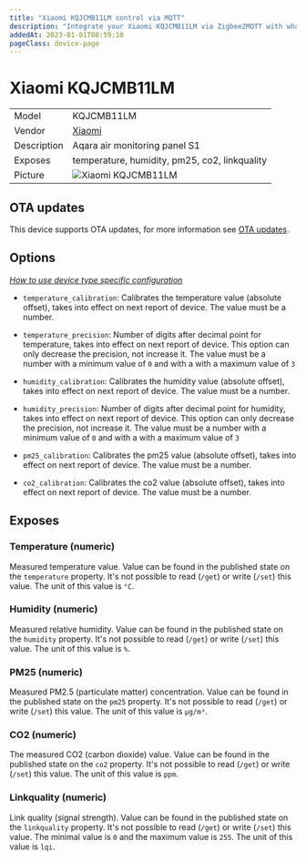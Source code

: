 ```yaml
---
title: "Xiaomi KQJCMB11LM control via MQTT"
description: "Integrate your Xiaomi KQJCMB11LM via Zigbee2MQTT with whatever smart home infrastructure you are using without the vendor's bridge or gateway."
addedAt: 2023-01-01T08:59:10
pageClass: device-page
---
```


<!-- !!!! -->
<!-- ATTENTION: This file is auto-generated through docgen! -->
<!-- You can only edit the "Notes"-Section between the two comment lines "Notes BEGIN" and "Notes END". -->
<!-- Do not use h1 or h2 heading within "## Notes"-Section. -->
<!-- !!!! -->

# Xiaomi KQJCMB11LM

|     |     |
|-----|-----|
| Model | KQJCMB11LM  |
| Vendor  | [Xiaomi](/supported-devices/#v=Xiaomi)  |
| Description | Aqara air monitoring panel S1 |
| Exposes | temperature, humidity, pm25, co2, linkquality |
| Picture | ![Xiaomi KQJCMB11LM](https://www.zigbee2mqtt.io/images/devices/KQJCMB11LM.jpg) |


<!-- Notes BEGIN: You can edit here. Add "## Notes" headline if not already present. -->


<!-- Notes END: Do not edit below this line -->


## OTA updates
This device supports OTA updates, for more information see [OTA updates](../guide/usage/ota_updates.md).


## Options
*[How to use device type specific configuration](../guide/configuration/devices-groups.md#specific-device-options)*

* `temperature_calibration`: Calibrates the temperature value (absolute offset), takes into effect on next report of device. The value must be a number.

* `temperature_precision`: Number of digits after decimal point for temperature, takes into effect on next report of device. This option can only decrease the precision, not increase it. The value must be a number with a minimum value of `0` and with a with a maximum value of `3`

* `humidity_calibration`: Calibrates the humidity value (absolute offset), takes into effect on next report of device. The value must be a number.

* `humidity_precision`: Number of digits after decimal point for humidity, takes into effect on next report of device. This option can only decrease the precision, not increase it. The value must be a number with a minimum value of `0` and with a with a maximum value of `3`

* `pm25_calibration`: Calibrates the pm25 value (absolute offset), takes into effect on next report of device. The value must be a number.

* `co2_calibration`: Calibrates the co2 value (absolute offset), takes into effect on next report of device. The value must be a number.


## Exposes

### Temperature (numeric)
Measured temperature value.
Value can be found in the published state on the `temperature` property.
It's not possible to read (`/get`) or write (`/set`) this value.
The unit of this value is `°C`.

### Humidity (numeric)
Measured relative humidity.
Value can be found in the published state on the `humidity` property.
It's not possible to read (`/get`) or write (`/set`) this value.
The unit of this value is `%`.

### PM25 (numeric)
Measured PM2.5 (particulate matter) concentration.
Value can be found in the published state on the `pm25` property.
It's not possible to read (`/get`) or write (`/set`) this value.
The unit of this value is `µg/m³`.

### CO2 (numeric)
The measured CO2 (carbon dioxide) value.
Value can be found in the published state on the `co2` property.
It's not possible to read (`/get`) or write (`/set`) this value.
The unit of this value is `ppm`.

### Linkquality (numeric)
Link quality (signal strength).
Value can be found in the published state on the `linkquality` property.
It's not possible to read (`/get`) or write (`/set`) this value.
The minimal value is `0` and the maximum value is `255`.
The unit of this value is `lqi`.

